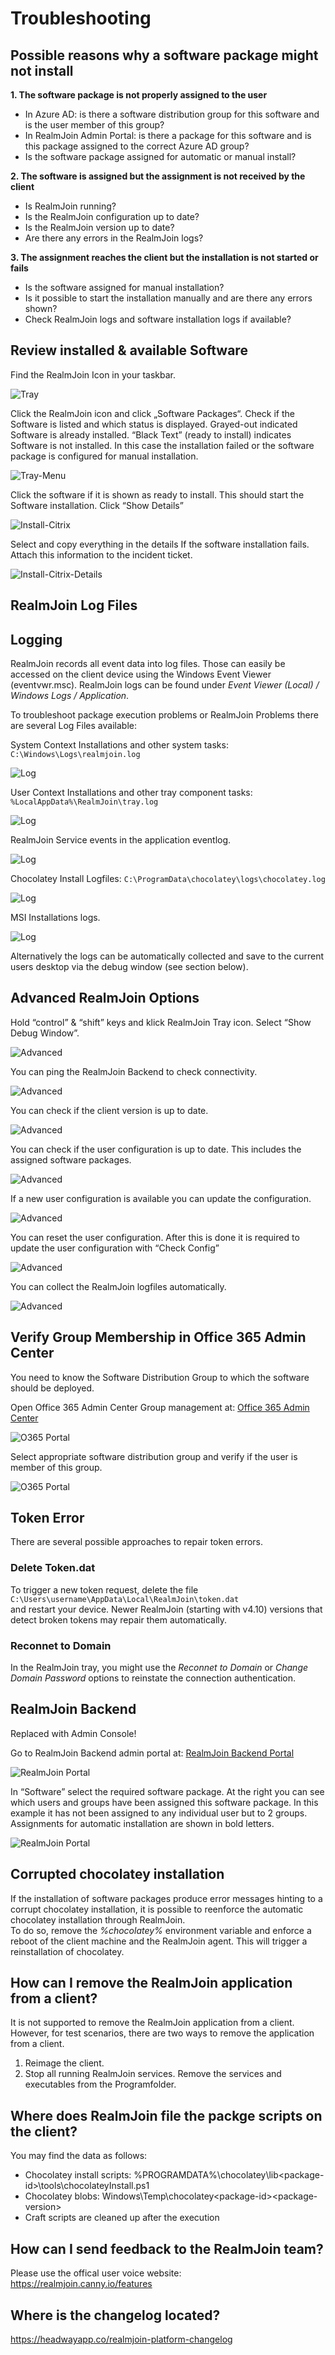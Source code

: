 # Troubleshooting

## Possible reasons why a software package might not install

**1. The software package is not properly assigned to the user**

  * In Azure AD: is there a software distribution group for this software and is the user member of this group?  
  *	In RealmJoin Admin Portal: is there a package for this software and is this package assigned to the correct Azure AD group?  
  * Is the software package assigned for automatic or manual install?  

**2. The software is assigned but the assignment is not received by the client**

  * Is RealmJoin running?
  * Is the RealmJoin configuration up to date?
  * Is the RealmJoin version up to date?
  * Are there any errors in the RealmJoin logs?

**3. The assignment reaches the client but the installation is not started or fails**

  * Is the software assigned for manual installation?
  * Is it possible to start the installation manually and are there any errors shown?
  * Check RealmJoin logs and software installation logs if available?

## Review installed & available Software

Find the RealmJoin Icon in your taskbar. 

![Tray](./media/rj-tray.png)

Click the RealmJoin icon and click „Software Packages“. Check if the Software is listed and which status is displayed. Grayed-out indicated Software is already installed. “Black Text” (ready to install) indicates Software is not installed. In this case the installation failed or the software package is configured for manual installation.

![Tray-Menu](./media/rj-tray-menu.png)

Click the software if it is shown as ready to install. This should start the Software installation. Click “Show Details”

![Install-Citrix](./media/rj-install-citrix.png)

Select and copy everything in the details If the software installation fails. Attach this information to the incident ticket.

![Install-Citrix-Details](./media/rj-install-citrix-details.png)

## RealmJoin Log Files

## Logging
RealmJoin records all event data into log files. Those can easily be accessed on the client device using the Windows Event Viewer (eventvwr.msc).
RealmJoin logs can be found under *Event Viewer (Local) / Windows Logs / Application*. 

To troubleshoot package execution problems or RealmJoin Problems there are several Log Files available:

System Context Installations and other system tasks: ```C:\Windows\Logs\realmjoin.log```

![Log](./media/rj-log-one.png)

User Context Installations and other tray component tasks: ```%LocalAppData%\RealmJoin\tray.log```

![Log](./media/rj-log-two.png)

RealmJoin Service events in the application eventlog.

![Log](./media/rj-event-log.png)

Chocolatey Install Logfiles: ```C:\ProgramData\chocolatey\logs\chocolatey.log```

![Log](./media/rj-choco-log.png)

MSI Installations logs.

![Log](./media/rj-msi-log.png)

Alternatively the logs can be automatically collected and save to the current users desktop via the debug window (see section below).

## Advanced RealmJoin Options

Hold “control” & “shift” keys and klick RealmJoin Tray icon. Select “Show Debug Window”.

![Advanced](./media/rjx-debug-menu-one.png)

You can ping the RealmJoin Backend to check connectivity.

![Advanced](./media/rjx-debug-menu-two.png)

You can check if the client version is up to date.

![Advanced](./media/rjx-debug-menu-three.png)

You can check if the user configuration is up to date. This includes the assigned software packages.

![Advanced](./media/rjx-debug-menu-four.png)

If a new user configuration is available you can update the configuration.

![Advanced](./media/rjx-debug-menu-five.png)

You can reset the user configuration. After this is done it is required to update the user configuration with “Check Config” 

![Advanced](./media/rjx-debug-menu-six.png)

You can collect the RealmJoin logfiles automatically. 

![Advanced](./media/rjx-debug-menu-seven.png)

## Verify Group Membership in Office 365 Admin Center

You need to know the Software Distribution Group to which the software should be deployed.

Open Office 365 Admin Center Group management at: [Office 365 Admin Center](https://portal.office.com/adminportal/home#/groups)

![O365 Portal](./media/o365-portal-one.png)

Select appropriate software distribution group and verify if the user is member of this group.

![O365 Portal](./media/o365-portal-two.png)

## Token Error
There are several possible approaches to repair token errors. 
### Delete Token.dat
To trigger a new token request, delete the file  
``C:\Users\username\AppData\Local\RealmJoin\token.dat``  
and restart your device. Newer RealmJoin (starting with v4.10) versions that detect broken tokens may repair them automatically.  

### Reconnet to Domain

In the RealmJoin tray, you might use the *Reconnet to Domain* or *Change Domain Password* options to reinstate the connection authentication. 
## RealmJoin Backend
Replaced with Admin Console!

Go to RealmJoin Backend admin portal at: [RealmJoin Backend Portal](https://realmjoin-backend.azurewebsites.net)

![RealmJoin Portal](./media/rjserver-one.png)

In “Software” select the required software package.
At the right you can see which users and groups have been assigned this software package.
In this example it has not been assigned to any individual user but to 2 groups. Assignments for automatic installation are shown in bold letters.

![RealmJoin Portal](./media/rjserver-two.png)

## Corrupted chocolatey installation  
If the installation of software packages produce error messages hinting to a corrupt chocolatey installation, it is possible to reenforce the automatic chocolatey installation through RealmJoin.   
To do so, remove the *%chocolatey%* environment variable and enforce a reboot of the client machine and the RealmJoin agent. This will trigger a reinstallation of chocolatey.

## How can I remove the RealmJoin application from a client?  
It is not supported to remove the RealmJoin application from a client.  
However, for test scenarios, there are two ways to remove the application from a client.  
1. Reimage the client.
2. Stop all running RealmJoin services. Remove the services and executables from the Programfolder. 

## Where does RealmJoin file the packge scripts on the client?  
You may find the data as follows:  
* Chocolatey install scripts: %PROGRAMDATA%\chocolatey\lib\<package-id>\tools\chocolateyInstall.ps1  
* Chocolatey blobs:  Windows\Temp\chocolatey\<package-id>\<package-version>
* Craft scripts are cleaned up after the execution  

## How can I send feedback to the RealmJoin team?  
Please use the offical user voice website:   
https://realmjoin.canny.io/features  

## Where is the changelog located?  
https://headwayapp.co/realmjoin-platform-changelog
